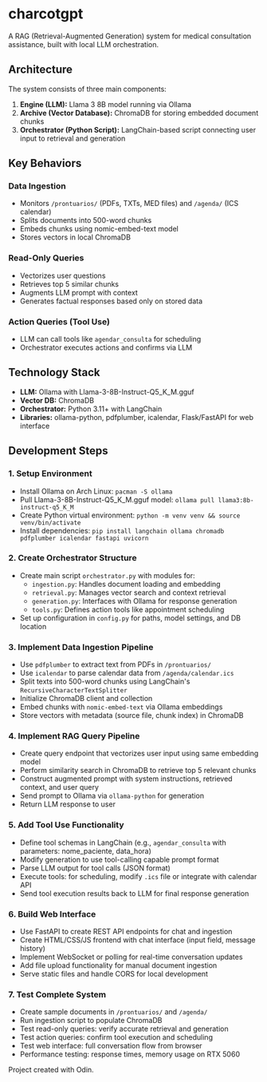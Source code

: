 # charcotgpt

A RAG (Retrieval-Augmented Generation) system for medical consultation assistance, built with local LLM orchestration.

## Architecture

The system consists of three main components:

1. **Engine (LLM):** Llama 3 8B model running via Ollama
2. **Archive (Vector Database):** ChromaDB for storing embedded document chunks
3. **Orchestrator (Python Script):** LangChain-based script connecting user input to retrieval and generation

## Key Behaviors

### Data Ingestion
- Monitors `/prontuarios/` (PDFs, TXTs, MED files) and `/agenda/` (ICS calendar)
- Splits documents into 500-word chunks
- Embeds chunks using nomic-embed-text model
- Stores vectors in local ChromaDB

### Read-Only Queries
- Vectorizes user questions
- Retrieves top 5 similar chunks
- Augments LLM prompt with context
- Generates factual responses based only on stored data

### Action Queries (Tool Use)
- LLM can call tools like `agendar_consulta` for scheduling
- Orchestrator executes actions and confirms via LLM

## Technology Stack

- **LLM:** Ollama with Llama-3-8B-Instruct-Q5_K_M.gguf
- **Vector DB:** ChromaDB
- **Orchestrator:** Python 3.11+ with LangChain
- **Libraries:** ollama-python, pdfplumber, icalendar, Flask/FastAPI for web interface

## Development Steps

### 1. Setup Environment
- Install Ollama on Arch Linux: `pacman -S ollama`
- Pull Llama-3-8B-Instruct-Q5_K_M.gguf model: `ollama pull llama3:8b-instruct-q5_K_M`
- Create Python virtual environment: `python -m venv venv && source venv/bin/activate`
- Install dependencies: `pip install langchain ollama chromadb pdfplumber icalendar fastapi uvicorn`

### 2. Create Orchestrator Structure
- Create main script `orchestrator.py` with modules for:
  - `ingestion.py`: Handles document loading and embedding
  - `retrieval.py`: Manages vector search and context retrieval
  - `generation.py`: Interfaces with Ollama for response generation
  - `tools.py`: Defines action tools like appointment scheduling
- Set up configuration in `config.py` for paths, model settings, and DB location

### 3. Implement Data Ingestion Pipeline
- Use `pdfplumber` to extract text from PDFs in `/prontuarios/`
- Use `icalendar` to parse calendar data from `/agenda/calendar.ics`
- Split texts into 500-word chunks using LangChain's `RecursiveCharacterTextSplitter`
- Initialize ChromaDB client and collection
- Embed chunks with `nomic-embed-text` via Ollama embeddings
- Store vectors with metadata (source file, chunk index) in ChromaDB

### 4. Implement RAG Query Pipeline
- Create query endpoint that vectorizes user input using same embedding model
- Perform similarity search in ChromaDB to retrieve top 5 relevant chunks
- Construct augmented prompt with system instructions, retrieved context, and user query
- Send prompt to Ollama via `ollama-python` for generation
- Return LLM response to user

### 5. Add Tool Use Functionality
- Define tool schemas in LangChain (e.g., `agendar_consulta` with parameters: nome_paciente, data_hora)
- Modify generation to use tool-calling capable prompt format
- Parse LLM output for tool calls (JSON format)
- Execute tools: for scheduling, modify `.ics` file or integrate with calendar API
- Send tool execution results back to LLM for final response generation

### 6. Build Web Interface
- Use FastAPI to create REST API endpoints for chat and ingestion
- Create HTML/CSS/JS frontend with chat interface (input field, message history)
- Implement WebSocket or polling for real-time conversation updates
- Add file upload functionality for manual document ingestion
- Serve static files and handle CORS for local development

### 7. Test Complete System
- Create sample documents in `/prontuarios/` and `/agenda/`
- Run ingestion script to populate ChromaDB
- Test read-only queries: verify accurate retrieval and generation
- Test action queries: confirm tool execution and scheduling
- Test web interface: full conversation flow from browser
- Performance testing: response times, memory usage on RTX 5060

Project created with Odin.